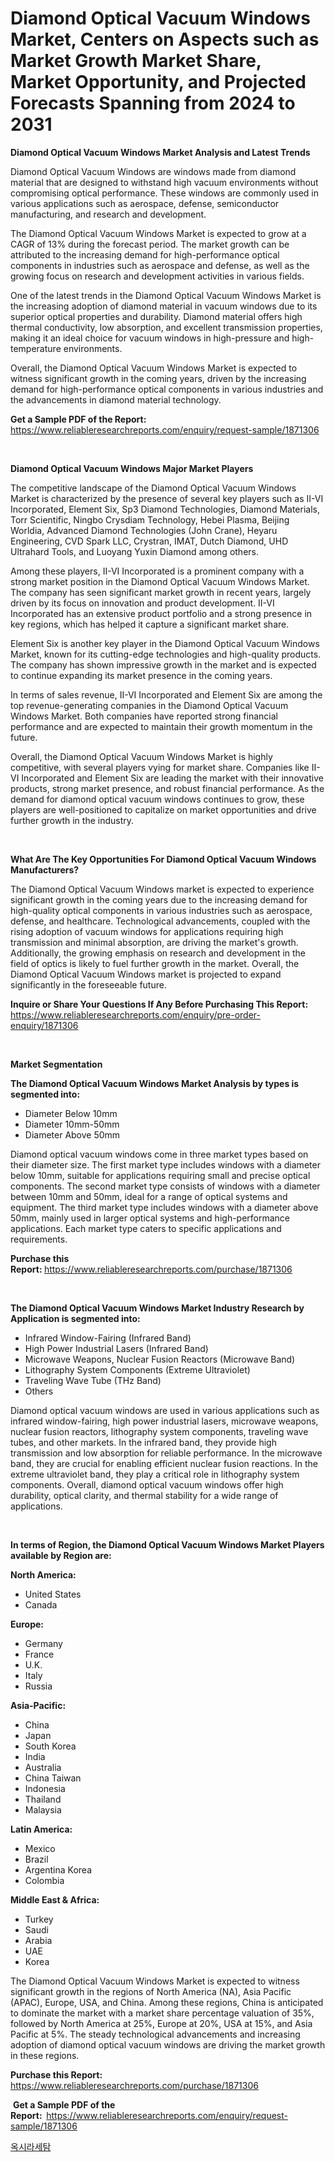 <p><h1>Diamond Optical Vacuum Windows Market, Centers on Aspects such as Market Growth Market Share, Market Opportunity, and Projected Forecasts Spanning from 2024 to 2031</h1></p><p><strong>Diamond Optical Vacuum Windows Market Analysis and Latest Trends</strong></p>
<p><p>Diamond Optical Vacuum Windows are windows made from diamond material that are designed to withstand high vacuum environments without compromising optical performance. These windows are commonly used in various applications such as aerospace, defense, semiconductor manufacturing, and research and development.</p><p>The Diamond Optical Vacuum Windows Market is expected to grow at a CAGR of 13% during the forecast period. The market growth can be attributed to the increasing demand for high-performance optical components in industries such as aerospace and defense, as well as the growing focus on research and development activities in various fields.</p><p>One of the latest trends in the Diamond Optical Vacuum Windows Market is the increasing adoption of diamond material in vacuum windows due to its superior optical properties and durability. Diamond material offers high thermal conductivity, low absorption, and excellent transmission properties, making it an ideal choice for vacuum windows in high-pressure and high-temperature environments.</p><p>Overall, the Diamond Optical Vacuum Windows Market is expected to witness significant growth in the coming years, driven by the increasing demand for high-performance optical components in various industries and the advancements in diamond material technology.</p></p>
<p><strong>Get a Sample PDF of the Report:&nbsp;</strong> <a href="https://www.reliableresearchreports.com/enquiry/request-sample/1871306">https://www.reliableresearchreports.com/enquiry/request-sample/1871306</a></p>
<p>&nbsp;</p>
<p><strong>Diamond Optical Vacuum Windows Major Market Players</strong></p>
<p><p>The competitive landscape of the Diamond Optical Vacuum Windows Market is characterized by the presence of several key players such as II-VI Incorporated, Element Six, Sp3 Diamond Technologies, Diamond Materials, Torr Scientific, Ningbo Crysdiam Technology, Hebei Plasma, Beijing Worldia, Advanced Diamond Technologies (John Crane), Heyaru Engineering, CVD Spark LLC, Crystran, IMAT, Dutch Diamond, UHD Ultrahard Tools, and Luoyang Yuxin Diamond among others.</p><p>Among these players, II-VI Incorporated is a prominent company with a strong market position in the Diamond Optical Vacuum Windows Market. The company has seen significant market growth in recent years, largely driven by its focus on innovation and product development. II-VI Incorporated has an extensive product portfolio and a strong presence in key regions, which has helped it capture a significant market share.</p><p>Element Six is another key player in the Diamond Optical Vacuum Windows Market, known for its cutting-edge technologies and high-quality products. The company has shown impressive growth in the market and is expected to continue expanding its market presence in the coming years.</p><p>In terms of sales revenue, II-VI Incorporated and Element Six are among the top revenue-generating companies in the Diamond Optical Vacuum Windows Market. Both companies have reported strong financial performance and are expected to maintain their growth momentum in the future.</p><p>Overall, the Diamond Optical Vacuum Windows Market is highly competitive, with several players vying for market share. Companies like II-VI Incorporated and Element Six are leading the market with their innovative products, strong market presence, and robust financial performance. As the demand for diamond optical vacuum windows continues to grow, these players are well-positioned to capitalize on market opportunities and drive further growth in the industry.</p></p>
<p>&nbsp;</p>
<p><strong>What Are The Key Opportunities For Diamond Optical Vacuum Windows Manufacturers?</strong></p>
<p><p>The Diamond Optical Vacuum Windows market is expected to experience significant growth in the coming years due to the increasing demand for high-quality optical components in various industries such as aerospace, defense, and healthcare. Technological advancements, coupled with the rising adoption of vacuum windows for applications requiring high transmission and minimal absorption, are driving the market's growth. Additionally, the growing emphasis on research and development in the field of optics is likely to fuel further growth in the market. Overall, the Diamond Optical Vacuum Windows market is projected to expand significantly in the foreseeable future.</p></p>
<p><strong>Inquire or Share Your Questions If Any Before Purchasing This Report:</strong> <a href="https://www.reliableresearchreports.com/enquiry/pre-order-enquiry/1871306">https://www.reliableresearchreports.com/enquiry/pre-order-enquiry/1871306</a></p>
<p>&nbsp;</p>
<p><strong>Market Segmentation</strong></p>
<p><strong>The Diamond Optical Vacuum Windows Market Analysis by types is segmented into:</strong></p>
<p><ul><li>Diameter Below 10mm</li><li>Diameter 10mm-50mm</li><li>Diameter Above 50mm</li></ul></p>
<p><p>Diamond optical vacuum windows come in three market types based on their diameter size. The first market type includes windows with a diameter below 10mm, suitable for applications requiring small and precise optical components. The second market type consists of windows with a diameter between 10mm and 50mm, ideal for a range of optical systems and equipment. The third market type includes windows with a diameter above 50mm, mainly used in larger optical systems and high-performance applications. Each market type caters to specific applications and requirements.</p></p>
<p><strong>Purchase this Report:&nbsp;</strong><a href="https://www.reliableresearchreports.com/purchase/1871306">https://www.reliableresearchreports.com/purchase/1871306</a></p>
<p>&nbsp;</p>
<p><strong>The Diamond Optical Vacuum Windows Market Industry Research by Application is segmented into:</strong></p>
<p><ul><li>Infrared Window-Fairing (Infrared Band)</li><li>High Power Industrial Lasers (Infrared Band)</li><li>Microwave Weapons, Nuclear Fusion Reactors (Microwave Band)</li><li>Lithography System Components (Extreme Ultraviolet)</li><li>Traveling Wave Tube (THz Band)</li><li>Others</li></ul></p>
<p><p>Diamond optical vacuum windows are used in various applications such as infrared window-fairing, high power industrial lasers, microwave weapons, nuclear fusion reactors, lithography system components, traveling wave tubes, and other markets. In the infrared band, they provide high transmission and low absorption for reliable performance. In the microwave band, they are crucial for enabling efficient nuclear fusion reactions. In the extreme ultraviolet band, they play a critical role in lithography system components. Overall, diamond optical vacuum windows offer high durability, optical clarity, and thermal stability for a wide range of applications.</p></p>
<p>&nbsp;</p>
<p><strong>In terms of Region, the Diamond Optical Vacuum Windows Market Players available by Region are:</strong></p>
<p>
    <p> <strong> North America: </strong>
        <ul>
            <li>United States</li>
            <li>Canada</li>
        </ul>
        </p> 
    <p> <strong> Europe: </strong>
        <ul>
            <li>Germany</li>
            <li>France</li>
            <li>U.K.</li>
            <li>Italy</li>
            <li>Russia</li>
        </ul>
        </p> 
    <p> <strong> Asia-Pacific: </strong>
        <ul>
            <li>China</li>
            <li>Japan</li>
            <li>South Korea</li>
            <li>India</li>
            <li>Australia</li>
            <li>China Taiwan</li>
            <li>Indonesia</li>
            <li>Thailand</li>
            <li>Malaysia</li>
        </ul>
        </p> 
    <p> <strong> Latin America: </strong>
        <ul>
            <li>Mexico</li>
            <li>Brazil</li>
            <li>Argentina Korea</li>
            <li>Colombia</li>
        </ul>
        </p> 
    <p> <strong> Middle East & Africa: </strong>
        <ul>
            <li>Turkey</li>
            <li>Saudi</li>
            <li>Arabia</li>
            <li>UAE</li>
            <li>Korea</li>
        </ul>
    </p>
    </p>
<p><p>The Diamond Optical Vacuum Windows Market is expected to witness significant growth in the regions of North America (NA), Asia Pacific (APAC), Europe, USA, and China. Among these regions, China is anticipated to dominate the market with a market share percentage valuation of 35%, followed by North America at 25%, Europe at 20%, USA at 15%, and Asia Pacific at 5%. The steady technological advancements and increasing adoption of diamond optical vacuum windows are driving the market growth in these regions.</p></p>
<p><strong>Purchase this Report: </strong><a href="https://www.reliableresearchreports.com/purchase/1871306">https://www.reliableresearchreports.com/purchase/1871306</a></p>
<p>&nbsp;<strong>Get a Sample PDF of the Report:&nbsp;&nbsp;</strong><a href="https://www.reliableresearchreports.com/enquiry/request-sample/1871306">https://www.reliableresearchreports.com/enquiry/request-sample/1871306</a></p>
<p><strong></strong></p>
<p><p><a href="https://github.com/jntpkh496620/Market-Research-Report-List-1/blob/main/37628011330.md">옥시라세탐</a></p></p>